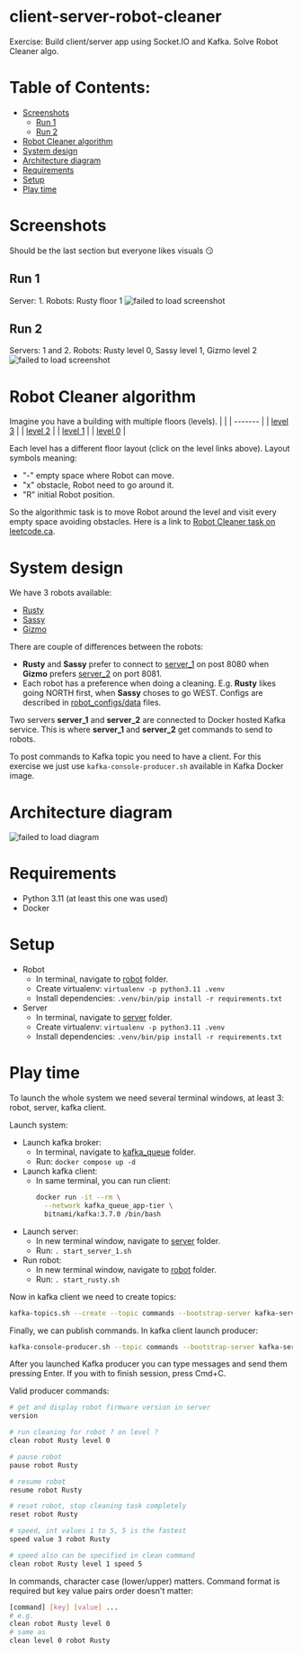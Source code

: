 <!-- omit in toc -->
# client-server-robot-cleaner
Exercise: Build client/server app using Socket.IO and Kafka. Solve Robot Cleaner algo.

<!-- omit in toc -->
# Table of Contents:
- [Screenshots](#screenshots)
  - [Run 1](#run-1)
  - [Run 2](#run-2)
- [Robot Cleaner algorithm](#robot-cleaner-algorithm)
- [System design](#system-design)
- [Architecture diagram](#architecture-diagram)
- [Requirements](#requirements)
- [Setup](#setup)
- [Play time](#play-time)

# Screenshots
Should be the last section but everyone likes visuals 😏
## Run 1
Server: 1. Robots: Rusty floor 1
![failed to load screenshot](/docs/screenshot_rusty_level_1.png)

## Run 2
Servers: 1 and 2. Robots: Rusty level 0, Sassy level 1, Gizmo level 2
![failed to load screenshot](/docs/screenshot_all_robots.png)


# Robot Cleaner algorithm
Imagine you have a building with multiple floors (levels).
|         |
| ------- |
\| [level 3](/server/src/data/levels/3.txt) \|
\| [level 2](/server/src/data/levels/2.txt) \|
\| [level 1](/server/src/data/levels/1.txt) \|
\| [level 0](/server/src/data/levels/0.txt) \|

Each level has a different floor layout (click on the level links above). Layout symbols meaning:
* "-" empty space where Robot can move.
* "x" obstacle, Robot need to go around it.
* "R" initial Robot position.

So the algorithmic task is to move Robot around the level and visit every empty space avoiding obstacles. Here is a link to [Robot Cleaner task on leetcode.ca](https://leetcode.ca/all/489.html).

# System design
We have 3 robots available:
* [Rusty](/robot/start_rusty.sh)
* [Sassy](/robot/start_sassy.sh)
* [Gizmo](/robot/start_gizmo.sh)

There are couple of differences between the robots:
* **Rusty** and **Sassy** prefer to connect to [server_1](/server/start_server_1.sh) on post 8080 when **Gizmo** prefers [server_2](/server/start_server_2.sh) on port 8081.
* Each robot has a preference when doing a cleaning. E.g. **Rusty** likes going NORTH first, when **Sassy** choses to go WEST. Configs are described in [robot_configs/data](/robot/src/robot/robot_configs/data/) files.

Two servers **server_1** and **server_2** are connected to Docker hosted Kafka service. This is where **server_1** and **server_2** get commands to send to robots.

To post commands to Kafka topic you need to have a client. For this exercise we just use `kafka-console-producer.sh` available in Kafka Docker image.

# Architecture diagram
![failed to load diagram](/docs/server-client-robot-cleaner.drawio.png)

# Requirements
* Python 3.11 (at least this one was used)
* Docker

# Setup
* Robot
  * In terminal, navigate to [robot](/robot/) folder.
  * Create virtualenv: `virtualenv -p python3.11 .venv`
  * Install dependencies: `.venv/bin/pip install -r requirements.txt`
* Server
  * In terminal, navigate to [server](/server/) folder.
  * Create virtualenv: `virtualenv -p python3.11 .venv`
  * Install dependencies: `.venv/bin/pip install -r requirements.txt`

# Play time
To launch the whole system we need several terminal windows, at least 3: robot, server, kafka client.

Launch system:
* Launch kafka broker:
  * In terminal, navigate to [kafka_queue](/kafka_queue/) folder.
  * Run: `docker compose up -d`
* Launch kafka client:
  * In same terminal, you can run client:
    ```bash 
    docker run -it --rm \
      --network kafka_queue_app-tier \
      bitnami/kafka:3.7.0 /bin/bash
    ```
* Launch server:
  * In new terminal window, navigate to [server](/server/) folder.
  * Run: `. start_server_1.sh`
* Run robot:
  * In new terminal window, navigate to [robot](/robot/) folder.
  * Run: `. start_rusty.sh`

Now in kafka client we need to create topics:
```bash
kafka-topics.sh --create --topic commands --bootstrap-server kafka-server:9092
```

Finally, we can publish commands. In kafka client launch producer:
```bash
kafka-console-producer.sh --topic commands --bootstrap-server kafka-server:9092
```

After you launched Kafka producer you can type messages and send them pressing Enter. If you with to finish session, press Cmd+C.

Valid producer commands:
```bash
# get and display robot firmware version in server 
version

# run cleaning for robot ? on level ?
clean robot Rusty level 0

# pause robot
pause robot Rusty

# resume robot
resume robot Rusty

# reset robot, stop cleaning task completely
reset robot Rusty

# speed, int values 1 to 5, 5 is the fastest
speed value 3 robot Rusty

# speed also can be specified in clean command
clean robot Rusty level 1 speed 5
```

In commands, character case (lower/upper) matters. Command format is required but key value pairs order doesn't matter:
```bash
[command] [key] [value] ...
# e.g.
clean robot Rusty level 0
# same as
clean level 0 robot Rusty
```
